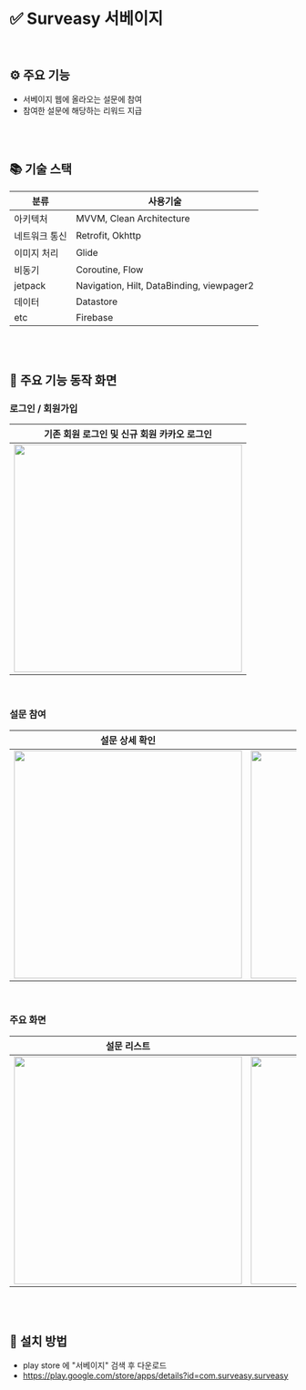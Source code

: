# ✅ Surveasy 서베이지
<br>

## ⚙️ 주요 기능
* 서베이지 웹에 올라오는 설문에 참여
* 참여한 설문에 해당하는 리워드 지급
  
<br><br>

## 📚 기술 스택

| 분류          | 사용기술                                  |
| ------------- | ----------------------------------------- |
| 아키텍처      | MVVM, Clean Architecture                  |
| 네트워크 통신 | Retrofit, Okhttp                          |
| 이미지 처리   | Glide                                     |
| 비동기        | Coroutine, Flow                           |
| jetpack       | Navigation, Hilt, DataBinding, viewpager2 |
| 데이터        | Datastore                                 |
| etc           | Firebase                                  |

<br><br>



## 📲 주요 기능 동작 화면

### 로그인 / 회원가입
기존 회원 로그인 및 신규 회원 카카오 로그인|
|------|
|<img src="https://github.com/seoyamin/Surveasy-app/assets/82799840/4029d153-6ffa-44bf-a961-715032d9c9a3" width="400" heigth="1000">|

<br>

### 설문 참여
설문 상세 확인|설문 참여|
|------|---|
|<img src="https://github.com/seoyamin/Surveasy-app/assets/82799840/e8a176f0-c60d-46ea-b0dd-d8da7db23b63" width="400" heigth="1000">|<img src="https://github.com/seoyamin/Surveasy-app/assets/82799840/a48c82da-f8e3-400f-8abd-c8879c97050b" width="400" heigth="1000">|

<br>

### 주요 화면

설문 리스트|정산 내역 확인|
|------|---|
|<img src="https://github.com/seoyamin/Surveasy-app/assets/82799840/bd4559f8-328e-4a7e-9480-099d3d430fd5" width="400" heigth="1000">|<img src="https://github.com/seoyamin/Surveasy-app/assets/82799840/464bdddb-4fea-4569-8094-9615561fdb51" width="400" heigth="1000">|




<br><br>

## 📱 설치 방법
* play store 에 "서베이지" 검색 후 다운로드
* https://play.google.com/store/apps/details?id=com.surveasy.surveasy
